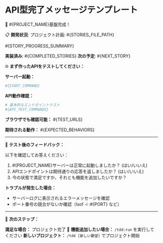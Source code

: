 # API型完了メッセージテンプレート

🎉 #{PROJECT_NAME}基盤完成！

📋 **開発状況**:
プロジェクト計画: #{STORIES_FILE_PATH}

#{STORY_PROGRESS_SUMMARY}

**実装済み**: #{COMPLETED_STORIES}
**次の予定**: #{NEXT_STORY}

🌐 **まず作ったAPIをテストしてください：**

**サーバー起動：**
```bash
#{START_COMMAND}
```

**API動作確認：**
```bash
# 基本的なエンドポイントテスト
#{API_TEST_COMMANDS}
```

**ブラウザでも確認可能：**
#{TEST_URLS}

**期待される動作：**
#{EXPECTED_BEHAVIORS}

---

💭 **テスト後のフィードバック：**

以下を確認してお答えください：
1. #{PROJECT_NAME}サーバーは正常に起動しましたか？ (はい/いいえ)
2. APIエンドポイントは期待通りの応答を返しましたか？ (はい/いいえ)
3. 今の状態で満足ですか、それとも機能を追加したいですか？

**トラブルが発生した場合：**
- サーバーログに表示されるエラーメッセージを確認
- ポート番号の競合がないか確認（lsof -i :#{PORT} など）

---

🚀 **次のステップ：**

**満足な場合：** プロジェクト完了 🎊
**機能追加したい場合：** `/tdd:run` を実行してください
**新しいプロジェクト：** `/tdd [新しい要望]` でプロジェクト開始